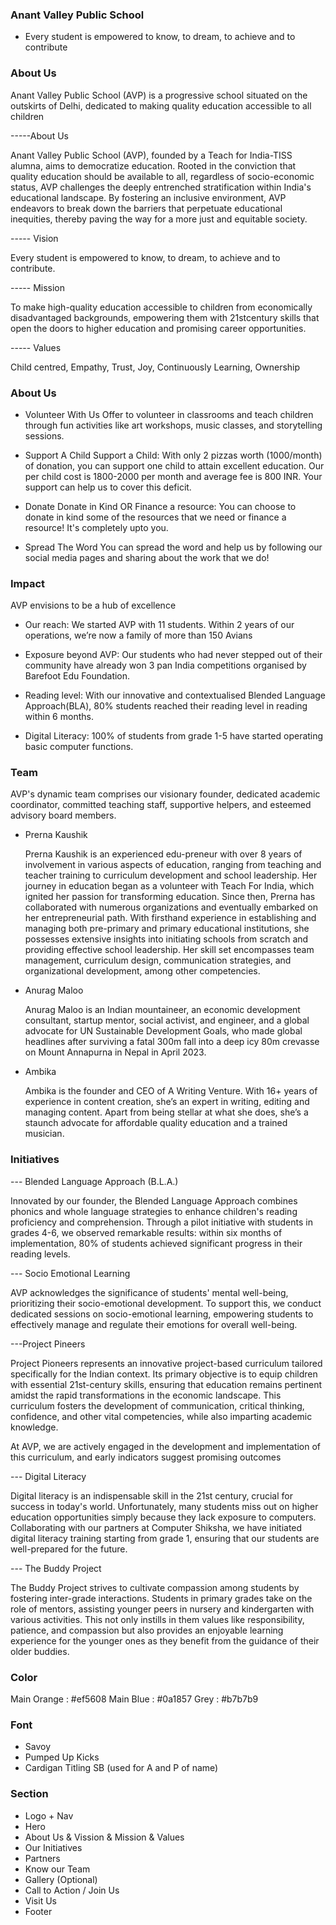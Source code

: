 ### Anant Valley Public School

- Every student is empowered to know, to dream, to achieve and to contribute

### About Us

Anant Valley Public School (AVP) is a progressive school situated on the outskirts of Delhi, dedicated to making quality education accessible to all children

-----About Us

Anant Valley Public School (AVP), founded by a Teach for India-TISS alumna, aims to democratize education. Rooted in the conviction that quality education should be available to all, regardless of socio-economic status, AVP challenges the deeply entrenched stratification within India's educational landscape. By fostering an inclusive environment, AVP endeavors to break down the barriers that perpetuate educational inequities, thereby paving the way for a more just and equitable society.

----- Vision

Every student is empowered to know, to dream, to achieve and to contribute.

----- Mission

To make high-quality education accessible
to children from economically
disadvantaged backgrounds,
empowering them with 21stcentury skills that open the
doors to higher education and
promising career opportunities.

----- Values

Child centred, Empathy, Trust, Joy, Continuously Learning, Ownership

### About Us

- Volunteer With Us
  Offer to volunteer in classrooms
  and teach children through fun
  activities like art workshops, music
  classes, and storytelling sessions.

- Support A Child
  Support a Child: With only 2 pizzas worth
  (1000/month) of donation, you can support
  one child to attain excellent education. Our
  per child cost is 1800-2000 per month and
  average fee is 800 INR. Your support can help
  us to cover this deficit.

- Donate
  Donate in Kind OR Finance a resource:
  You can choose to donate in kind
  some of the resources that we need or
  finance a resource! It's completely
  upto you.

- Spread The Word
  You can spread the word and
  help us by following our social
  media pages and sharing about
  the work that we do!

### Impact

AVP envisions to be a hub of excellence

- Our reach: We started AVP
  with 11 students. Within 2
  years of our operations, we’re
  now a family of more than 150
  Avians

- Exposure beyond AVP: Our
  students who had never stepped
  out of their community have
  already won 3 pan India
  competitions organised by
  Barefoot Edu Foundation.

- Reading level: With our
  innovative and contextualised
  Blended Language
  Approach(BLA), 80% students
  reached their reading level in
  reading within 6 months.

- Digital Literacy: 100% of
  students from grade 1-5 have
  started operating basic computer
  functions.

### Team

AVP's dynamic team comprises our visionary founder, dedicated academic coordinator, committed teaching staff, supportive helpers, and esteemed advisory board members.

- Prerna Kaushik

  Prerna Kaushik is an experienced edu-preneur with over 8 years of involvement in various aspects of education, ranging from teaching and teacher training to curriculum development and school leadership. Her journey in education began as a volunteer with Teach For India, which ignited her passion for transforming education. Since then, Prerna has collaborated with numerous organizations and eventually embarked on her entrepreneurial path. With firsthand experience in establishing and managing both pre-primary and primary educational institutions, she possesses extensive insights into initiating schools from scratch and providing effective school leadership. Her skill set encompasses team management, curriculum design, communication strategies, and organizational development, among other competencies.

- Anurag Maloo

  Anurag Maloo is an Indian mountaineer, an economic development consultant, startup mentor, social activist, and engineer, and a global advocate for UN Sustainable Development Goals, who made global headlines after surviving a fatal 300m fall into a deep icy 80m crevasse on Mount Annapurna in Nepal in April 2023.

- Ambika

  Ambika is the founder and CEO of A Writing Venture. With 16+ years of experience in content creation, she’s an expert in writing, editing and managing content. Apart from being stellar at what she does, she’s a staunch advocate for affordable quality education and a trained musician.

### Initiatives

--- Blended Language Approach (B.L.A.)

Innovated by our founder, the Blended Language Approach combines phonics and whole language strategies to enhance children's reading proficiency and comprehension. Through a pilot initiative with students in grades 4-6, we observed remarkable results: within six months of implementation, 80% of students achieved significant progress in their reading levels.

--- Socio Emotional Learning

AVP acknowledges the significance of students' mental well-being, prioritizing their socio-emotional development. To support this, we conduct dedicated sessions on socio-emotional learning, empowering students to effectively manage and regulate their emotions for overall well-being.

---Project Pineers

Project Pioneers represents an innovative project-based curriculum tailored specifically for the Indian context. Its primary objective is to equip children with essential 21st-century skills, ensuring that education remains pertinent amidst the rapid transformations in the economic landscape. This curriculum fosters the development of communication, critical thinking, confidence, and other vital competencies, while also imparting academic knowledge.

At AVP, we are actively engaged in the development and implementation of this curriculum, and early indicators suggest promising outcomes

--- Digital Literacy

Digital literacy is an indispensable skill in the 21st century, crucial for success in today's world. Unfortunately, many students miss out on higher education opportunities simply because they lack exposure to computers. Collaborating with our partners at Computer Shiksha, we have initiated digital literacy training starting from grade 1, ensuring that our students are well-prepared for the future.

--- The Buddy Project

The Buddy Project strives to cultivate compassion among students by fostering inter-grade interactions. Students in primary grades take on the role of mentors, assisting younger peers in nursery and kindergarten with various activities. This not only instills in them values like responsibility, patience, and compassion but also provides an enjoyable learning experience for the younger ones as they benefit from the guidance of their older buddies.

### Color

Main Orange : #ef5608
Main Blue : #0a1857
Grey : #b7b7b9

### Font

- Savoy
- Pumped Up Kicks
- Cardigan Titling SB (used for A and P of name)

### Section

- Logo + Nav
- Hero
- About Us & Vission & Mission & Values
- Our Initiatives
- Partners
- Know our Team
- Gallery (Optional)
- Call to Action / Join Us
- Visit Us
- Footer
